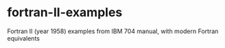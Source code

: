 # fortran-II-examples
Fortran II (year 1958) examples from IBM 704 manual, with modern Fortran equivalents
